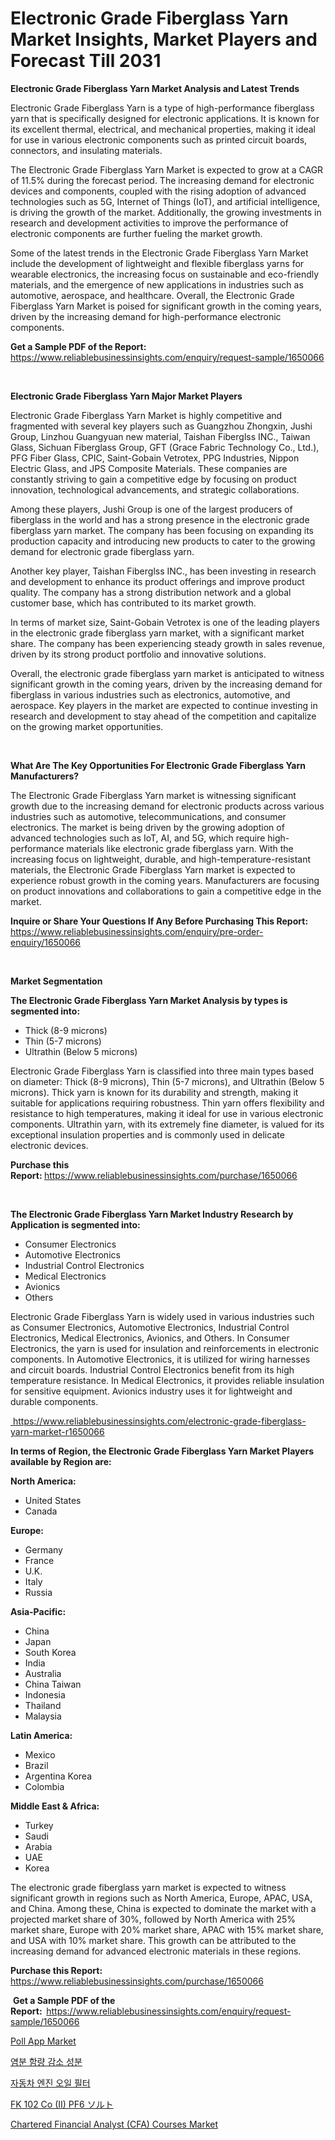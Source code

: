 <p><h1>Electronic Grade Fiberglass Yarn Market Insights, Market Players and Forecast Till 2031</h1></p><p><strong>Electronic Grade Fiberglass Yarn Market Analysis and Latest Trends</strong></p>
<p><p>Electronic Grade Fiberglass Yarn is a type of high-performance fiberglass yarn that is specifically designed for electronic applications. It is known for its excellent thermal, electrical, and mechanical properties, making it ideal for use in various electronic components such as printed circuit boards, connectors, and insulating materials.</p><p>The Electronic Grade Fiberglass Yarn Market is expected to grow at a CAGR of 11.5% during the forecast period. The increasing demand for electronic devices and components, coupled with the rising adoption of advanced technologies such as 5G, Internet of Things (IoT), and artificial intelligence, is driving the growth of the market. Additionally, the growing investments in research and development activities to improve the performance of electronic components are further fueling the market growth.</p><p>Some of the latest trends in the Electronic Grade Fiberglass Yarn Market include the development of lightweight and flexible fiberglass yarns for wearable electronics, the increasing focus on sustainable and eco-friendly materials, and the emergence of new applications in industries such as automotive, aerospace, and healthcare. Overall, the Electronic Grade Fiberglass Yarn Market is poised for significant growth in the coming years, driven by the increasing demand for high-performance electronic components.</p></p>
<p><strong>Get a Sample PDF of the Report:&nbsp;</strong> <a href="https://www.reliablebusinessinsights.com/enquiry/request-sample/1650066">https://www.reliablebusinessinsights.com/enquiry/request-sample/1650066</a></p>
<p>&nbsp;</p>
<p><strong>Electronic Grade Fiberglass Yarn Major Market Players</strong></p>
<p><p>Electronic Grade Fiberglass Yarn Market is highly competitive and fragmented with several key players such as Guangzhou Zhongxin, Jushi Group, Linzhou Guangyuan new material, Taishan Fiberglss INC., Taiwan Glass, Sichuan Fiberglass Group, GFT (Grace Fabric Technology Co., Ltd.), PFG Fiber Glass, CPIC, Saint-Gobain Vetrotex, PPG Industries, Nippon Electric Glass, and JPS Composite Materials. These companies are constantly striving to gain a competitive edge by focusing on product innovation, technological advancements, and strategic collaborations.</p><p>Among these players, Jushi Group is one of the largest producers of fiberglass in the world and has a strong presence in the electronic grade fiberglass yarn market. The company has been focusing on expanding its production capacity and introducing new products to cater to the growing demand for electronic grade fiberglass yarn.</p><p>Another key player, Taishan Fiberglss INC., has been investing in research and development to enhance its product offerings and improve product quality. The company has a strong distribution network and a global customer base, which has contributed to its market growth.</p><p>In terms of market size, Saint-Gobain Vetrotex is one of the leading players in the electronic grade fiberglass yarn market, with a significant market share. The company has been experiencing steady growth in sales revenue, driven by its strong product portfolio and innovative solutions.</p><p>Overall, the electronic grade fiberglass yarn market is anticipated to witness significant growth in the coming years, driven by the increasing demand for fiberglass in various industries such as electronics, automotive, and aerospace. Key players in the market are expected to continue investing in research and development to stay ahead of the competition and capitalize on the growing market opportunities.</p></p>
<p>&nbsp;</p>
<p><strong>What Are The Key Opportunities For Electronic Grade Fiberglass Yarn Manufacturers?</strong></p>
<p><p>The Electronic Grade Fiberglass Yarn market is witnessing significant growth due to the increasing demand for electronic products across various industries such as automotive, telecommunications, and consumer electronics. The market is being driven by the growing adoption of advanced technologies such as IoT, AI, and 5G, which require high-performance materials like electronic grade fiberglass yarn. With the increasing focus on lightweight, durable, and high-temperature-resistant materials, the Electronic Grade Fiberglass Yarn market is expected to experience robust growth in the coming years. Manufacturers are focusing on product innovations and collaborations to gain a competitive edge in the market.</p></p>
<p><strong>Inquire or Share Your Questions If Any Before Purchasing This Report:</strong> <a href="https://www.reliablebusinessinsights.com/enquiry/pre-order-enquiry/1650066">https://www.reliablebusinessinsights.com/enquiry/pre-order-enquiry/1650066</a></p>
<p>&nbsp;</p>
<p><strong>Market Segmentation</strong></p>
<p><strong>The Electronic Grade Fiberglass Yarn Market Analysis by types is segmented into:</strong></p>
<p><ul><li>Thick (8-9 microns)</li><li>Thin (5-7 microns)</li><li>Ultrathin (Below 5 microns)</li></ul></p>
<p><p>Electronic Grade Fiberglass Yarn is classified into three main types based on diameter: Thick (8-9 microns), Thin (5-7 microns), and Ultrathin (Below 5 microns). Thick yarn is known for its durability and strength, making it suitable for applications requiring robustness. Thin yarn offers flexibility and resistance to high temperatures, making it ideal for use in various electronic components. Ultrathin yarn, with its extremely fine diameter, is valued for its exceptional insulation properties and is commonly used in delicate electronic devices.</p></p>
<p><strong>Purchase this Report:&nbsp;</strong><a href="https://www.reliablebusinessinsights.com/purchase/1650066">https://www.reliablebusinessinsights.com/purchase/1650066</a></p>
<p>&nbsp;</p>
<p><strong>The Electronic Grade Fiberglass Yarn Market Industry Research by Application is segmented into:</strong></p>
<p><ul><li>Consumer Electronics</li><li>Automotive Electronics</li><li>Industrial Control Electronics</li><li>Medical Electronics</li><li>Avionics</li><li>Others</li></ul></p>
<p><p>Electronic Grade Fiberglass Yarn is widely used in various industries such as Consumer Electronics, Automotive Electronics, Industrial Control Electronics, Medical Electronics, Avionics, and Others. In Consumer Electronics, the yarn is used for insulation and reinforcements in electronic components. In Automotive Electronics, it is utilized for wiring harnesses and circuit boards. Industrial Control Electronics benefit from its high temperature resistance. In Medical Electronics, it provides reliable insulation for sensitive equipment. Avionics industry uses it for lightweight and durable components.</p></p>
<p><a href="https://www.reliablebusinessinsights.com/electronic-grade-fiberglass-yarn-market-r1650066">&nbsp;https://www.reliablebusinessinsights.com/electronic-grade-fiberglass-yarn-market-r1650066</a></p>
<p><strong>In terms of Region, the Electronic Grade Fiberglass Yarn Market Players available by Region are:</strong></p>
<p>
    <p> <strong> North America: </strong>
        <ul>
            <li>United States</li>
            <li>Canada</li>
        </ul>
        </p> 
    <p> <strong> Europe: </strong>
        <ul>
            <li>Germany</li>
            <li>France</li>
            <li>U.K.</li>
            <li>Italy</li>
            <li>Russia</li>
        </ul>
        </p> 
    <p> <strong> Asia-Pacific: </strong>
        <ul>
            <li>China</li>
            <li>Japan</li>
            <li>South Korea</li>
            <li>India</li>
            <li>Australia</li>
            <li>China Taiwan</li>
            <li>Indonesia</li>
            <li>Thailand</li>
            <li>Malaysia</li>
        </ul>
        </p> 
    <p> <strong> Latin America: </strong>
        <ul>
            <li>Mexico</li>
            <li>Brazil</li>
            <li>Argentina Korea</li>
            <li>Colombia</li>
        </ul>
        </p> 
    <p> <strong> Middle East & Africa: </strong>
        <ul>
            <li>Turkey</li>
            <li>Saudi</li>
            <li>Arabia</li>
            <li>UAE</li>
            <li>Korea</li>
        </ul>
    </p>
    </p>
<p><p>The electronic grade fiberglass yarn market is expected to witness significant growth in regions such as North America, Europe, APAC, USA, and China. Among these, China is expected to dominate the market with a projected market share of 30%, followed by North America with 25% market share, Europe with 20% market share, APAC with 15% market share, and USA with 10% market share. This growth can be attributed to the increasing demand for advanced electronic materials in these regions.</p></p>
<p><strong>Purchase this Report: </strong><a href="https://www.reliablebusinessinsights.com/purchase/1650066">https://www.reliablebusinessinsights.com/purchase/1650066</a></p>
<p>&nbsp;<strong>Get a Sample PDF of the Report:&nbsp;&nbsp;</strong><a href="https://www.reliablebusinessinsights.com/enquiry/request-sample/1650066">https://www.reliablebusinessinsights.com/enquiry/request-sample/1650066</a></p>
<p><strong></strong></p>
<p><p><a href="https://github.com/rahu1506/Market-Research-Report-List-4/blob/main/poll-app-market.md">Poll App Market</a></p><p><a href="https://github.com/garnett961902/Market-Research-Report-List-1/blob/main/523824685666.md">염분 함량 감소 성분</a></p><p><a href="https://github.com/KoleLedner/Market-Research-Report-List-1/blob/main/583006985667.md">자동차 엔진 오일 필터</a></p><p><a href="https://github.com/dathomson6534/Market-Research-Report-List-1/blob/main/204234093961.md">FK 102 Co (II) PF6 ソルト</a></p><p><a href="https://github.com/FassouRP/Market-Research-Report-List-4/blob/main/chartered-financial-analyst-cfa-courses-market.md">Chartered Financial Analyst (CFA) Courses Market</a></p></p>
